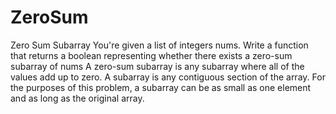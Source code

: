 # ZeroSum
Zero Sum Subarray
You're given a list of integers nums. 
Write a function that returns a boolean representing whether there exists a zero-sum subarray of nums
A zero-sum subarray is any subarray where all of the values add up to zero. A subarray is any contiguous section of the array. 
For the purposes of this problem, a subarray can be as small as one element and as long as the original array.
